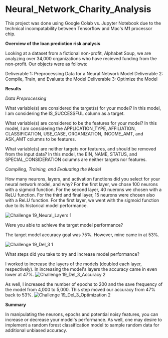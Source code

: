 # Neural_Network_Charity_Analysis

This project was done using Google Colab vs. Jupyter Notebook due to the technical incompatability between Tensorflow and Mac's M1 processor chip. 

**Overview of the loan prediction risk analysis**

Looking at a dataset from a fictional non-profit, Alphabet Soup, we are analyzing over 34,000 organizations who have recieved funding from the non-profit. Our objects were as follows:

Deliverable 1: Preprocessing Data for a Neural Network Model
Deliverable 2: Compile, Train, and Evaluate the Model
Deliverable 3: Optimize the Model

**Results**

_Data Preprocessing_

What variable(s) are considered the target(s) for your model? In this model, I am considering the IS_SUCCESSFUL column as a target.  

What variable(s) are considered to be the features for your model? In this model, I am considering the APPLICATION_TYPE, AFFILIATION, CLASSIFICATION, USE_CASE, ORGANIZATION, INCOME_AMT, and ASK_AMT columns to be features.

What variable(s) are neither targets nor features, and should be removed from the input data? In this model, the EIN, NAME, STATUS, and SPECIAL_CONSIDERATION columns are neither targets nor features. 

_Compiling, Training, and Evaluating the Model_

How many neurons, layers, and activation functions did you select for your neural network model, and why?
For the first layer, we chose 100 neurons with a sigmoid function. For the second layer, 40 nuerons we chosen with a ReLU function. For the third and final layer, 15 neurons were chosen also with a ReLU function. For the first layer, we went with the sigmoid function due to its historical model performance. 

![Challenge 19_Neural_Layers 1](https://user-images.githubusercontent.com/86584404/144731911-c4afb389-918a-4dbe-8b99-16e8593f0c2d.jpeg)

Were you able to achieve the target model performance?

The target model accuracy goal was 75%. However, mine came in at 53%.

![Challenge 19_Del_3 1](https://user-images.githubusercontent.com/86584404/144731920-2eb69af0-0a64-45d5-8506-19787343fa95.jpeg)

What steps did you take to try and increase model performance?

I worked to increase the layers of the models (doubled each layer, respectively). In increasing the model's layers the accuracy came in even lower at 47%. 
![Challenge 19_Del_3_Accuracy 2](https://user-images.githubusercontent.com/86584404/144732153-9d0184c1-b859-4aed-a0c4-dacc9e723694.jpeg)

As well, I increased the number of epochs to 200 and the save frequency of the model from 4,000 to 5,000. This step moved our accuracy from 47% back to 53%. 
![Challenge 19_Del_3_Optimization 2](https://user-images.githubusercontent.com/86584404/144732246-8e743d45-586e-4788-8f60-62c5bc94e2aa.jpeg)


**Summary**

In manipulating the neurons, epochs and potential noisy features, you can increase or decrease your model's performance. As well, one may desire to implement a random forest classification model to sample random data for additional unbiased accuracy.
